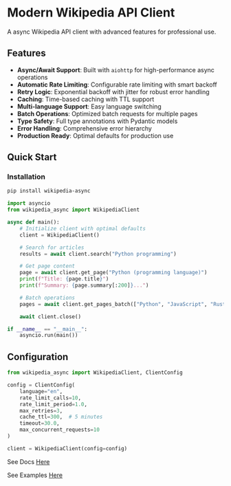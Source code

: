 # Modern Wikipedia API Client

A async Wikipedia API client with advanced features for professional use.

## Features

- **Async/Await Support**: Built with `aiohttp` for high-performance async operations
- **Automatic Rate Limiting**: Configurable rate limiting with smart backoff
- **Retry Logic**: Exponential backoff with jitter for robust error handling
- **Caching**: Time-based caching with TTL support
- **Multi-language Support**: Easy language switching
- **Batch Operations**: Optimized batch requests for multiple pages
- **Type Safety**: Full type annotations with Pydantic models
- **Error Handling**: Comprehensive error hierarchy
- **Production Ready**: Optimal defaults for production use

## Quick Start

### Installation

```bash
pip install wikipedia-async
```

```python
import asyncio
from wikipedia_async import WikipediaClient

async def main():
    # Initialize client with optimal defaults
    client = WikipediaClient()

    # Search for articles
    results = await client.search("Python programming")

    # Get page content
    page = await client.get_page("Python (programming language)")
    print(f"Title: {page.title}")
    print(f"Summary: {page.summary[:200]}...")

    # Batch operations
    pages = await client.get_pages_batch(["Python", "JavaScript", "Rust"])

    await client.close()

if __name__ == "__main__":
    asyncio.run(main())
```

## Configuration

```python
from wikipedia_async import WikipediaClient, ClientConfig

config = ClientConfig(
    language="en",
    rate_limit_calls=10,
    rate_limit_period=1.0,
    max_retries=3,
    cache_ttl=300,  # 5 minutes
    timeout=30.0,
    max_concurrent_requests=10
)

client = WikipediaClient(config=config)
```

See Docs [Here](docs)

See Examples [Here](examples)



